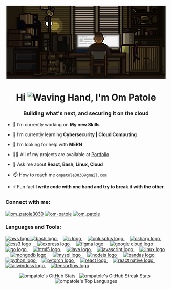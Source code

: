 <p align="center">
<img src="./github-header-image.gif" alt="Coding at night animation" width="498">
</p>
<h1 align="center">Hi <img src="https://raw.githubusercontent.com/Tarikul-Islam-Anik/Animated-Fluent-Emojis/master/Emojis/Hand%20gestures/Waving%20Hand.png" alt="Waving Hand" width="35" height="35" />, I'm Om Patole</h1>
<h3 align="center">Building what's next, and securing it on the cloud</h3>

- 🔭 I’m currently working on **My new Skills**

- 🌱 I’m currently learning **Cybersecurity | Cloud Computing**

- 🤝 I’m looking for help with **MERN**

- 👨‍💻 All of my projects are available at [Portfolio](https://ompatole.github.io/Portfolio)

- 💬 Ask me about **React, Bash, Linux, Cloud**

- 📫 How to reach me `ompatole3030@gmail.com`

- ⚡ Fun fact **I write code with one hand and try to break it with the other.**

<h3 align="left">Connect with me:</h3>
<p align="left">
<a href="https://twitter.com/om_patole3030" target="blank"><img align="center" src="https://raw.githubusercontent.com/rahuldkjain/github-profile-readme-generator/master/src/images/icons/Social/twitter.svg" alt="om_patole3030" height="30" width="40" /></a>
<a href="https://linkedin.com/in/om-patole" target="blank"><img align="center" src="https://raw.githubusercontent.com/rahuldkjain/github-profile-readme-generator/master/src/images/icons/Social/linked-in-alt.svg" alt="om-patole" height="30" width="40" /></a>
<a href="https://www.leetcode.com/om_patole" target="blank"><img align="center" src="https://raw.githubusercontent.com/rahuldkjain/github-profile-readme-generator/master/src/images/icons/Social/leet-code.svg" alt="om_patole" height="30" width="40" /></a>
</p>
<h3 align="left">Languages and Tools:</h3>
<div align="left">
  <a href="https://aws.amazon.com" target="_blank" rel="noreferrer">
    <img src="https://skillicons.dev/icons?i=aws" height="30" width="12" alt="aws logo" />
  </a>
  <a href="https://www.gnu.org/software/bash" target="_blank" rel="noreferrer">
    <img src="https://skillicons.dev/icons?i=bash" height="30" alt="bash logo" />
  </a>
  <img width="12" />

  <a href="https://www.cprogramming.com" target="_blank" rel="noreferrer">
    <img src="https://skillicons.dev/icons?i=c" height="30" alt="c logo" />
  </a>
  <img width="12" />

  <a href="https://www.w3schools.com/cpp" target="_blank" rel="noreferrer">
    <img src="https://skillicons.dev/icons?i=cpp" height="30" alt="cplusplus logo" />
  </a>
  <img width="12" />

  <a href="https://learn.microsoft.com/en-us/dotnet/csharp" target="_blank" rel="noreferrer">
    <img src="https://skillicons.dev/icons?i=cs" height="30" alt="csharp logo" />
  </a>
  <img width="12" />

  <a href="https://www.w3schools.com/css" target="_blank" rel="noreferrer">
    <img src="https://skillicons.dev/icons?i=css" height="30" alt="css3 logo" />
  </a>
  <img width="12" />

  <a href="https://expressjs.com" target="_blank" rel="noreferrer">
    <img src="https://skillicons.dev/icons?i=express" height="30" alt="express logo" />
  </a>
  <img width="12" />

  <a href="https://www.figma.com" target="_blank" rel="noreferrer">
    <img src="https://skillicons.dev/icons?i=figma" height="30" alt="figma logo" />
  </a>
  <img width="12" />

  <a href="https://cloud.google.com" target="_blank" rel="noreferrer">
    <img src="https://skillicons.dev/icons?i=gcp" height="30" alt="google cloud logo" />
  </a>
  <img width="12" />

  <a href="https://go.dev" target="_blank" rel="noreferrer">
    <img src="https://skillicons.dev/icons?i=go" height="30" alt="go logo" />
  </a>
  <img width="12" />

  <a href="https://developer.mozilla.org/en-US/docs/Web/HTML" target="_blank" rel="noreferrer">
    <img src="https://skillicons.dev/icons?i=html" height="30" alt="html5 logo" />
  </a>
  <img width="12" />

  <a href="https://www.java.com" target="_blank" rel="noreferrer">
    <img src="https://skillicons.dev/icons?i=java" height="30" alt="java logo" />
  </a>
  <img width="12" />

  <a href="https://developer.mozilla.org/en-US/docs/Web/JavaScript" target="_blank" rel="noreferrer">
    <img src="https://skillicons.dev/icons?i=js" height="30" alt="javascript logo" />
  </a>
  <img width="12" />

  <a href="https://www.linux.org" target="_blank" rel="noreferrer">
    <img src="https://skillicons.dev/icons?i=linux" height="30" alt="linux logo" />
  </a>
  <img width="12" />

  <a href="https://www.mongodb.com" target="_blank" rel="noreferrer">
    <img src="https://skillicons.dev/icons?i=mongodb" height="30" alt="mongodb logo" />
  </a>
  <img width="12" />

  <a href="https://www.mysql.com" target="_blank" rel="noreferrer">
    <img src="https://skillicons.dev/icons?i=mysql" height="30" alt="mysql logo" />
  </a>
  <img width="12" />

  <a href="https://nodejs.org" target="_blank" rel="noreferrer">
    <img src="https://skillicons.dev/icons?i=nodejs" height="30" alt="nodejs logo" />
  </a>
  <img width="12" />

  <a href="https://pandas.pydata.org" target="_blank" rel="noreferrer">
    <img src="https://skillicons.dev/icons?i=pandas" height="30" alt="pandas logo" />
  </a>
  <img width="12" />

  <a href="https://www.python.org" target="_blank" rel="noreferrer">
    <img src="https://skillicons.dev/icons?i=python" height="30" alt="python logo" />
  </a>
  <img width="12" />

  <a href="https://pytorch.org" target="_blank" rel="noreferrer">
    <img src="https://skillicons.dev/icons?i=pytorch" height="30" alt="pytorch logo" />
  </a>
  <img width="12" />

  <a href="https://react.dev" target="_blank" rel="noreferrer">
    <img src="https://skillicons.dev/icons?i=react" height="30" alt="react logo" />
  </a>
  <img width="12" />

  <a href="https://reactnative.dev" target="_blank" rel="noreferrer">
    <img src="https://skillicons.dev/icons?i=reactnative" height="30" alt="react native logo" />
  </a>
  <img width="12" />

  <a href="https://tailwindcss.com" target="_blank" rel="noreferrer">
    <img src="https://skillicons.dev/icons?i=tailwind" height="30" alt="tailwindcss logo" />
  </a>
  <img width="12" />

  <a href="https://www.tensorflow.org" target="_blank" rel="noreferrer">
    <img src="https://skillicons.dev/icons?i=tensorflow" height="30" alt="tensorflow logo" />
  </a>
</div>

<p align="center">
  <img src="https://github-readme-stats.vercel.app/api?username=ompatole&show_icons=true&locale=en&theme=dark" alt="ompatole's GitHub Stats" width="350" />
  &nbsp;
  <img src="https://github-readme-streak-stats-eight.vercel.app/?user=ompatole&theme=dark" alt="ompatole's GitHub Streak Stats" width="350" />
  &nbsp;
  <img src="https://github-readme-stats.vercel.app/api/top-langs?username=ompatole&show_icons=true&locale=en&layout=compact&theme=dark" alt="ompatole's Top Languages" />
</p>
